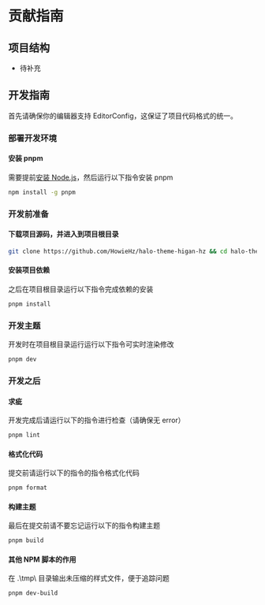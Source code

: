 # 贡献指南

## 项目结构

- 待补充

## 开发指南

首先请确保你的编辑器支持 EditorConfig，这保证了项目代码格式的统一。

### 部署开发环境

#### 安装 pnpm

需要提前[安装 Node.js](https://nodejs.org/zh-cn/download/package-manager)，然后运行以下指令安装 pnpm

```bash
npm install -g pnpm
```

### 开发前准备

#### 下载项目源码，并进入到项目根目录

```bash
git clone https://github.com/HowieHz/halo-theme-higan-hz && cd halo-theme-higan-hz/
```

#### 安装项目依赖

之后在项目根目录运行以下指令完成依赖的安装

```bash
pnpm install
```

### 开发主题

开发时在项目根目录运行运行以下指令可实时渲染修改

```bash
pnpm dev
```

### 开发之后

#### 求疵

开发完成后请运行以下的指令进行检查（请确保无 error）

```bash
pnpm lint
```

#### 格式化代码

提交前请运行以下的指令的指令格式化代码

```bash
pnpm format
```

#### 构建主题

最后在提交前请不要忘记运行以下的指令构建主题

```bash
pnpm build
```

#### 其他 NPM 脚本的作用

在 .\tmp\ 目录输出未压缩的样式文件，便于追踪问题

```bash
pnpm dev-build
```

<!-- #### 打包主题

```bash
pnpm release
``` -->
